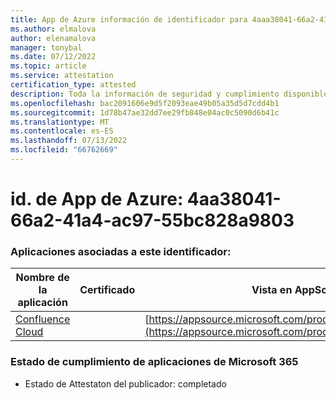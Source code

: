 ```yaml
---
title: App de Azure información de identificador para 4aaa38041-66a2-41a4-ac97-55bc828a9803
ms.author: elmalova
author: elenamalova
manager: tonybal
ms.date: 07/12/2022
ms.topic: article
ms.service: attestation
certification_type: attested
description: Toda la información de seguridad y cumplimiento disponible para 4aaa38041-66a2-41a4-ac97-55bc828a9803.
ms.openlocfilehash: bac2091606e9d5f2093eae49b05a35d5d7cdd4b1
ms.sourcegitcommit: 1d78b47ae32dd7ee29fb848e04ac0c5090d6b41c
ms.translationtype: MT
ms.contentlocale: es-ES
ms.lasthandoff: 07/13/2022
ms.locfileid: "66762669"
---
```

# <a name="azure-app-id-4aa38041-66a2-41a4-ac97-55bc828a9803"></a>id. de App de Azure: 4aa38041-66a2-41a4-ac97-55bc828a9803


### <a name="apps-associated-with-this-id"></a>Aplicaciones asociadas a este identificador:
| **Nombre de la aplicación** | **Certificado** | **Vista en AppSource** |
|--------------|---------------|-----------------------|
| [Confluence Cloud](../forward/WA200003113.md) |  | [https://appsource.microsoft.com/product/office/WA200003113](https://appsource.microsoft.com/product/office/WA200003113) |

### <a name="microsoft-365-app-compliance-status"></a>Estado de cumplimiento de aplicaciones de Microsoft 365
- Estado de Attestaton del publicador: completado
